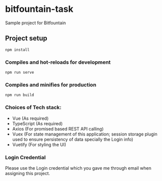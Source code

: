 # bitfountain-task
Sample project for Bitfountain

## Project setup
```
npm install
```

### Compiles and hot-reloads for development
```
npm run serve
```

### Compiles and minifies for production
```
npm run build
```

### Choices of Tech stack:
- Vue (As required)
- TypeScript (As required)
- Axios (For promised based REST API calling)
- Vuex (For state management of this application; session storage plugin used to ensure persistency of data specially the Login info)
- Vuetify (For styling the UI)

### Login Credential
Please use the Login credential which you gave me through email when assigning this project.
